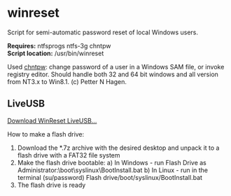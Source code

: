 # winreset
Script for semi-automatic password reset of local Windows users.

**Requires:** ntfsprogs ntfs-3g chntpw  
**Script location:** /usr/bin/winreset

Used [chntpw](http://www.chntpw.com/): change password of a user in a Windows SAM file,
or invoke registry editor. Should handle both 32 and 64 bit windows and
all version from NT3.x to Win8.1. (c) Petter N Hagen.

## LiveUSB
[Download WinReset LiveUSB...](https://cloud.mail.ru/public/sNho/qWbbDc9fn)

How to make a flash drive:
1. Download the *.7z archive with the desired desktop and unpack it to a flash drive with a FAT32 file system
2. Make the flash drive bootable:
     a) In Windows - run Flash Drive as Administrator:\boot\syslinux\BootInstall.bat
     b) In Linux - run in the terminal (su/password) Flash drive/boot/syslinux/BootInstall.bat
3. The flash drive is ready
